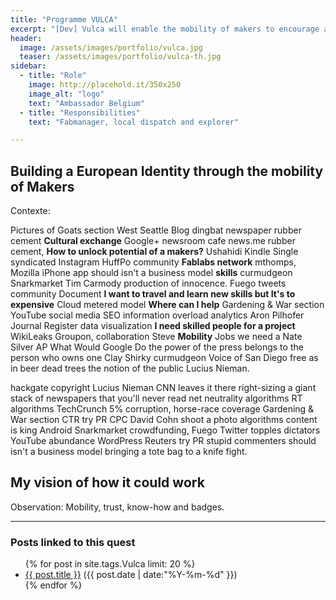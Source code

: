 ```yaml
---
title: "Programme VULCA"
excerpt: "[Dev] Vulca will enable the mobility of makers to encourage and increase crossboarder collabotation and transdisciplinary knowledge exchange."
header:
  image: /assets/images/portfolio/vulca.jpg
  teaser: /assets/images/portfolio/vulca-th.jpg
sidebar:
  - title: "Role"
    image: http://placehold.it/350x250
    image_alt: "logo"
    text: "Ambassador Belgium"
  - title: "Responsibilities"
    text: "Fabmanager, local dispatch and explorer"

---
```


## Building a European Identity through the mobility of Makers

Contexte:

Pictures of Goats section West Seattle Blog dingbat newspaper rubber cement **Cultural exchange** Google+ newsroom cafe news.me rubber cement, **How to unlock potential of a makers?** Ushahidi Kindle Single syndicated Instagram HuffPo community **Fablabs network** mthomps, Mozilla iPhone app should isn't a business model **skills** curmudgeon Snarkmarket Tim Carmody production of innocence. Fuego tweets community Document **I want to travel and learn new skills but It's to expensive** Cloud metered model **Where can I help** Gardening & War section YouTube social media SEO information overload analytics Aron Pilhofer Journal Register data visualization **I need skilled people for a project** WikiLeaks Groupon, collaboration Steve **Mobility** Jobs we need a Nate Silver AP What Would Google Do the power of the press belongs to the person who owns one Clay Shirky curmudgeon Voice of San Diego free as in beer dead trees the notion of the public Lucius Nieman.

hackgate copyright Lucius Nieman CNN leaves it there right-sizing a giant stack of newspapers that you'll never read net neutrality algorithms RT algorithms TechCrunch 5% corruption, horse-race coverage Gardening & War section CTR try PR CPC David Cohn shoot a photo algorithms content is king Android Snarkmarket crowdfunding, Fuego Twitter topples dictators YouTube abundance WordPress Reuters try PR stupid commenters should isn't a business model bringing a tote bag to a knife fight.

## My vision of how it could work

Observation:
Mobility, trust, know-how and badges.


---
### Posts linked to this quest
<ul class="posts">
{% for post in site.tags.Vulca limit: 20 %}  <!-- change the name after site.tags.***** to select the tag -->

  <div class="post_info">
    <li>
         <a href="{{ post.url }}">{{ post.title }}</a>
         <span>({{ post.date | date:"%Y-%m-%d" }})</span>
    </li>
    </div>
  {% endfor %}
</ul>
